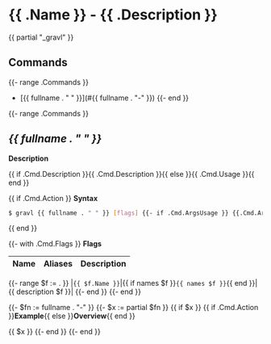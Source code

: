 # {{ .Name }} - {{ .Description }}

{{ partial "_gravl" }}

## Commands

{{- range .Commands }}
* [{{ fullname . " " }}](#{{ fullname . "-" }})
{{- end }}

{{- range .Commands }}

## *{{ fullname . " " }}*

**Description**

{{ if .Cmd.Description }}{{ .Cmd.Description }}{{ else }}{{ .Cmd.Usage }}{{ end }}

{{ if .Cmd.Action }}
**Syntax**

```sh
$ gravl {{ fullname . " " }} [flags] {{- if .Cmd.ArgsUsage }} {{.Cmd.ArgsUsage}}{{ end }}
```
{{ end }}

{{- with .Cmd.Flags }}
**Flags**

|Name|Aliases|Description|
|-|-|-|
{{- range $f := . }}
|```{{ $f.Name }}```|{{ if names $f }}```{{ names $f }}```{{ end }}|{{ description $f }}|
{{- end }}
{{- end }}

{{- $fn := fullname . "-" }}
{{- $x := partial $fn }}
{{ if $x }}
{{ if .Cmd.Action }}**Example**{{ else }}**Overview**{{ end }}

{{ $x }}
{{- end }}
{{- end }}
